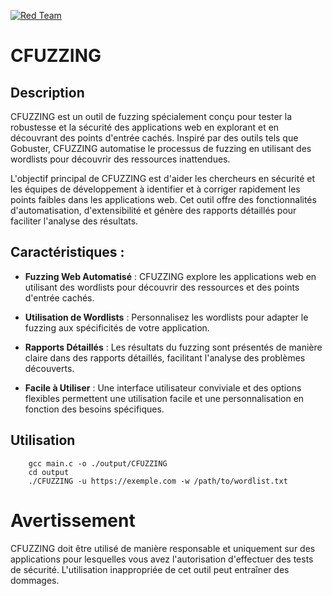 [![Red Team](https://img.shields.io/badge/Red%20Team-Active-red)](https://fr.wikipedia.org/wiki/Red_team)

# CFUZZING

## Description

CFUZZING est un outil de fuzzing spécialement conçu pour tester la robustesse et la sécurité des applications web en explorant et en découvrant des points d'entrée cachés. Inspiré par des outils tels que Gobuster, CFUZZING automatise le processus de fuzzing en utilisant des wordlists pour découvrir des ressources inattendues.

L'objectif principal de CFUZZING est d'aider les chercheurs en sécurité et les équipes de développement à identifier et à corriger rapidement les points faibles dans les applications web. Cet outil offre des fonctionnalités d'automatisation, d'extensibilité et génère des rapports détaillés pour faciliter l'analyse des résultats.

## Caractéristiques :

- **Fuzzing Web Automatisé** : CFUZZING explore les applications web en utilisant des wordlists pour découvrir des ressources et des points d'entrée cachés.

- **Utilisation de Wordlists** : Personnalisez les wordlists pour adapter le fuzzing aux spécificités de votre application.

- **Rapports Détaillés** : Les résultats du fuzzing sont présentés de manière claire dans des rapports détaillés, facilitant l'analyse des problèmes découverts.

- **Facile à Utiliser** : Une interface utilisateur conviviale et des options flexibles permettent une utilisation facile et une personnalisation en fonction des besoins spécifiques.

## Utilisation

```
    gcc main.c -o ./output/CFUZZING
    cd output
    ./CFUZZING -u https://exemple.com -w /path/to/wordlist.txt
```

# Avertissement

CFUZZING doit être utilisé de manière responsable et uniquement sur des applications pour lesquelles vous avez l'autorisation d'effectuer des tests de sécurité. L'utilisation inappropriée de cet outil peut entraîner des dommages.
